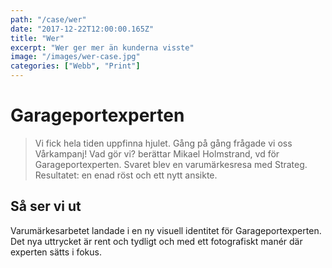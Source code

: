 ```yaml
---
path: "/case/wer"
date: "2017-12-22T12:00:00.165Z"
title: "Wer"
excerpt: "Wer ger mer än kunderna visste"
image: "/images/wer-case.jpg"
categories: ["Webb", "Print"]
---
```


# Garageportexperten

> Vi fick hela tiden uppfinna hjulet. Gång på gång frågade vi oss Vårkampanj! Vad gör vi? berättar Mikael Holmstrand, vd för Garageportexperten. Svaret blev en varumärkesresa med Strateg. Resultatet: en enad röst och ett nytt ansikte.

## Så ser vi ut
Varumärkesarbetet landade i en ny visuell identitet för Garageportexperten. Det nya uttrycket är rent och tydligt och med ett fotografiskt manér där experten sätts i fokus.